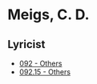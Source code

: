 # Meigs, C. D.

## Lyricist

- [092 - Others](/hymns/092.md)
- [092.15 - Others](/hymns/092.15.md)

